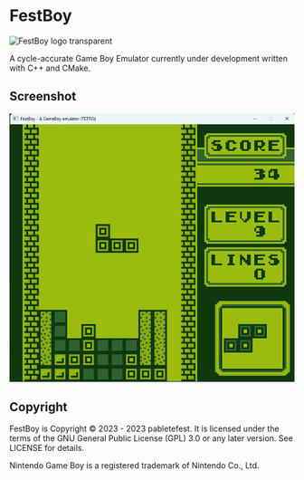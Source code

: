 # FestBoy

<img width="612" height="408" alt="FestBoy logo transparent" src="https://github.com/user-attachments/assets/d61bba0e-6e4b-4ee5-ab68-ebc6299a48e5" />

A cycle-accurate Game Boy Emulator currently under development written with C++ and CMake.

## Screenshot
![screenshot1](docs/Tetris_Game-FestBoy.png)

## Copyright

FestBoy is Copyright © 2023 - 2023 pabletefest.
It is licensed under the terms of the GNU General Public License (GPL) 3.0 or any later version. See LICENSE for details.

Nintendo Game Boy is a registered trademark of Nintendo Co., Ltd.
